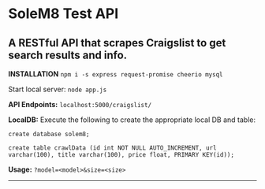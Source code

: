 # SoleM8 Test API
A RESTful API that scrapes Craigslist to get search results and info.
---
**INSTALLATION**
`npm i -s express request-promise cheerio mysql`

Start local server:
`node app.js`

**API Endpoints:** 
`localhost:5000/craigslist/`

**LocalDB:**
Execute the following to create the appropriate local DB and table:

`create database solem8;`

`create table crawlData (id int NOT NULL AUTO_INCREMENT, url varchar(100), title varchar(100), price float, PRIMARY KEY(id));`

**Usage:** 
`?model=<model>&size=<size>`

---

